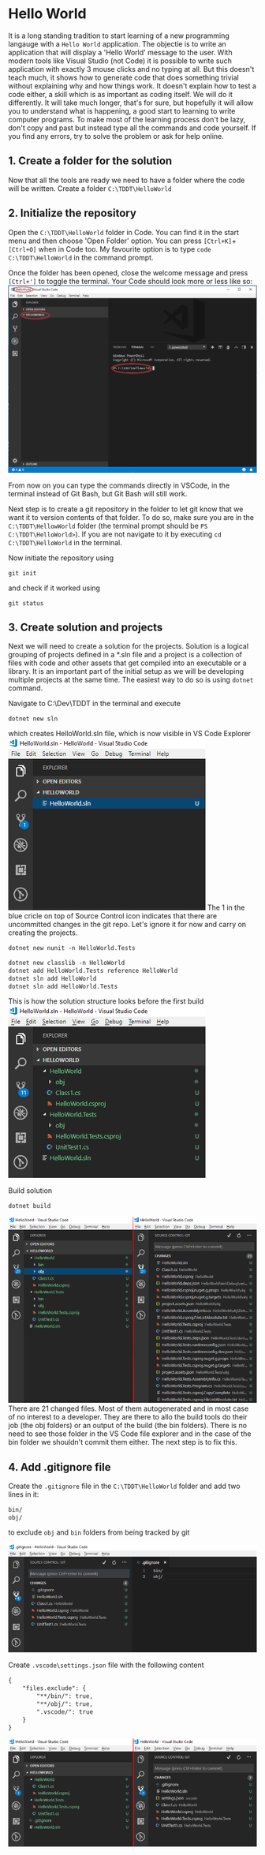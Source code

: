 # Hello World

It is a long standing tradition to start learning of a new programming langauge with a `Hello World` application. The objectie is to write an application that will display a 'Hello World' message to the user. With modern tools like Visual Studio (not Code) it is possible to write such application with exactly 3 mouse clicks and no typing at all. But this doesn't teach much, it shows how to generate code that does something trivial without explaining why and how things work. It doesn't explain how to test a code either, a skill which is as important as coding itself. We will do it differently. It will take much longer, that's for sure, but hopefully it will allow you to understand what is happening, a good start to learning to write computer programs. To make most of the learning process don't be lazy, don't copy and past but instead type all the commands and code yourself. If you find any errors, try to solve the problem or ask for help online. 

## 1. Create a folder for the solution
Now that all the tools are ready we need to have a folder where the code will be written. 
Create a folder `C:\TDDT\HelloWorld` 

## 2. Initialize the repository

Open the `C:\TDDT\HelloWorld` folder in Code. You can find it in the start menu and then choose 'Open Folder' option. You can press `[Ctrl+K]`+`[Ctrl+O]` when in Code too. My favourite option is to type `code C:\TDDT\HelloWorld` in the command prompt.

Once the folder has been opened, close the welcome message and press `[Ctrl+']` to toggle the terminal. Your Code should look more or less like so:
![Hello World in VSCode](./Images/HelloWorld.EmptyFolderInVsCode.png)

From now on you can type the commands directly in VSCode, in the terminal instead of Git Bash, but Git Bash will still work. 

Next step is to create a git repository in the folder to let git know that we want it to version contents of that folder. To do so, make sure you are in the `C:\TDDT\HellowWorld` folder (the terminal prompt should be `PS C:\TDDT\HelloWorld>`). If you are not navigate to it by executing `cd C:\TDDT\HelloWorld` in the terminal. 

Now initiate the repository using 

```
git init
```

and check if it worked using 

```
git status
```

## 3. Create solution and projects

Next we will need to create a solution for the projects. Solution is a logical grouping of projects defined in a *.sln file and a project is a collection of files with code and other assets that get compiled into an executable or a library. It is an important part of the initial setup as we will be developing multiple projects at the same time. The easiest way to do so is using `dotnet` command. 

Navigate to C:\Dev\TDDT in the terminal and execute

```
dotnet new sln
```

which creates HelloWorld.sln file, which is now visible in VS Code Explorer
![HelloWorld.sln](.\Images\HelloWorld.SolutionFile.png)
The 1 in the blue cricle on top of Source Control icon indicates that there are uncommitted changes in the git repo. Let's ignore it for now and carry on creating the projects. 

```
dotnet new nunit -n HelloWorld.Tests
```

```
dotnet new classlib -n HelloWorld
dotnet add HelloWorld.Tests reference HelloWorld
dotnet sln add HelloWorld
dotnet sln add HelloWorld.Tests
```

This is how the solution structure looks before the first build
![HelloWorld.sln](.\Images\HelloWorld.SolutionBeforeFirstBuild.png)

Build solution 
```
dotnet build
```
![HelloWorld.sln](.\Images\HelloWorld.SolutionAfterFirstBuild.png)
There are 21 changed files. Most of them autogenerated and in most case of no interest to a developer. They are there to allo the build tools do their job (the obj folders) or an output of the build (the bin folders). There is no need to see those folder in the VS Code file explorer and in the case of the bin folder we shouldn't commit them either. The next step is to fix this. 


## 4. Add .gitignore file

Create the `.gitignore` file in the `C:\TDDT\HelloWorld` folder and add two lines in it:

```
bin/
obj/
```

to exclude `obj` and `bin` folders from being tracked by git

![.gitignore](.\Images\HelloWorld.Gitignore.png)

Create `.vscode\settings.json` file with the following content

```
{ 
    "files.exclude": { 
        "**/bin/": true, 
        "**/obj/": true,
        ".vscode/": true
    }
}
```

![Solution after cleanup](.\Images\HelloWorld.SolutionAfterCleanup.png)